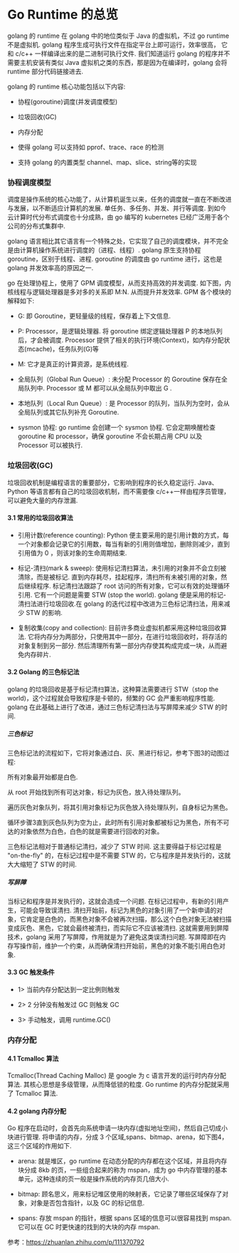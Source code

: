 # Go Runtime 的总览

golang 的 runtime 在 golang 中的地位类似于 Java 的虚拟机，不过 go runtime 不是虚拟机. golang 程序生成可执行文件在指定平台上即可运行，效率很高， 它和 c/c++ 一样编译出来的是二进制可执行文件. 我们知道运行 golang 的程序并不需要主机安装有类似 Java 虚拟机之类的东西，那是因为在编译时，golang 会将 runtime 部分代码链接进去.

golang 的 runtime 核心功能包括以下内容:

- 协程(goroutine)调度(并发调度模型)

- 垃圾回收(GC)

- 内存分配

- 使得 golang 可以支持如 pprof、trace、race 的检测

- 支持 golang 的内置类型 channel、map、slice、string等的实现

### 协程调度模型
调度是操作系统的核心功能了，从计算机诞生以来，任务的调度就一直在不断改进与发展，以不断适应计算机的发展. 单任务、多任务、并发、并行等调度. 到如今云计算时代分布式调度也十分成熟，由 go 编写的 kubernetes 已经广泛用于各个公司的分布式集群中.

golang 语言相比其它语言有一个特殊之处，它实现了自己的调度模块，并不完全是由计算机操作系统进行调度的（进程、线程）. golang 原生支持协程 goroutine，区别于线程、进程. goroutine 的调度由 go runtime 进行，这也是 golang 并发效率高的原因之一.

go 在处理协程上，使用了 GPM 调度模型，从而支持高效的并发调度. 如下图，内核线程与逻辑处理器是多对多的关系即 M:N. 从而提升并发效率. GPM 各个模块的解释如下:

- G: 即 Goroutine，更轻量级的线程，保存着上下文信息.

- P: Processor，是逻辑处理器. 将 goroutine 绑定逻辑处理器 P 的本地队列后，才会被调度. Processor 提供了相关的执行环境(Context)，如内存分配状态(mcache)，任务队列(G)等

- M: 它才是真正的计算资源，是系统线程.

- 全局队列（Global Run Queue）: 未分配 Processor 的 Goroutine 保存在全局队列中. Processor 或 M 都可以从全局队列中取出 G .

- 本地队列（Local Run Queue）: 是 Processor 的队列，当队列为空时，会从全局队列或其它队列补充 Goroutine.

- sysmon 协程: go runtime 会创建一个 sysmon 协程. 它会定期唤醒检查 goroutine 和 processor，确保 goroutine 不会长期占用 CPU 以及 Processor 可以被执行.


### 垃圾回收(GC)

垃圾回收机制是编程语言的重要部分，它影响到程序的长久稳定运行. Java、Python 等语言都有自己的垃圾回收机制，而不需要像 c/c++一样由程序员管理，可以避免大量的内存泄漏.

#### 3.1 常用的垃圾回收算法

- 引用计数(reference counting): Python 便主要采用的是引用计数的方式，每一个对象都会记录它的引用数，每当有新的引用则值增加，删除则减少，直到引用值为 0 ，则该对象的生命周期结束.

- 标记-清扫(mark & sweep): 使用标记清扫算法，未引用的对象并不会立刻被清除，而是被标记. 直到内存耗尽，挂起程序，清扫所有未被引用的对象，然后继续程序. 标记清扫法跟踪了 root 访问的所有对象，它可以有效的处理循环引用. 它有一个问题是需要 STW (stop the world). golang 便是采用的标记-清扫法进行垃圾回收.在 golang 的迭代过程中改进为三色标记清扫法，用来减少 STW 的影响.

- 复制收集(copy and collection): 目前许多商业虚拟机都采用这种垃圾回收算法. 它将内存分为两部分，只使用其中一部分，在进行垃圾回收时，将存活的对象复制到另一部分. 然后清理所有第一部分内存使其构成完成一块，从而避免内存碎片.


#### 3.2 Golang 的三色标记法

golang 的垃圾回收是基于标记清扫算法，这种算法需要进行 STW（stop the world)，这个过程就会导致程序是卡顿的，频繁的 GC 会严重影响程序性能. golang 在此基础上进行了改进，通过三色标记清扫法与写屏障来减少 STW 的时间.

##### 三色标记

三色标记法的流程如下，它将对象通过白、灰、黑进行标记，参考下图3的动图过程:

所有对象最开始都是白色.

从 root 开始找到所有可达对象，标记为灰色，放入待处理队列。

遍历灰色对象队列，将其引用对象标记为灰色放入待处理队列，自身标记为黑色。

循环步骤3直到灰色队列为空为止，此时所有引用对象都被标记为黑色，所有不可达的对象依然为白色，白色的就是需要进行回收的对象。

三色标记法相对于普通标记清扫，减少了 STW 时间. 这主要得益于标记过程是 "on-the-fly" 的，在标记过程中是不需要 STW 的，它与程序是并发执行的，这就大大缩短了 STW 的时间.

##### 写屏障

当标记和程序是并发执行的，这就会造成一个问题. 在标记过程中，有新的引用产生，可能会导致误清扫. 清扫开始前，标记为黑色的对象引用了一个新申请的对象，它肯定是白色的，而黑色对象不会被再次扫描，那么这个白色对象无法被扫描变成灰色、黑色，它就会最终被清扫，而实际它不应该被清扫. 这就需要用到屏障技术，golang 采用了写屏障，作用就是为了避免这类误清扫问题. 写屏障即在内存写操作前，维护一个约束，从而确保清扫开始前，黑色的对象不能引用白色对象.


#### 3.3 GC 触发条件

- 1> 当前内存分配达到一定比例则触发

- 2> 2 分钟没有触发过 GC 则触发 GC

- 3> 手动触发，调用 runtime.GC()

### 内存分配

#### 4.1 Tcmalloc 算法

Tcmalloc(Thread Caching Malloc) 是 google 为 c 语言开发的运行时内存分配算法. 其核心思想是多级管理，从而降低锁的粒度. Go runtime 的内存分配就采用了 Tcmalloc 算法.

#### 4.2 golang 内存分配

Go 程序在启动时，会首先向系统申请一块内存(虚拟地址空间)，然后自己切成小块进行管理. 将申请的内存，分成 3 个区域,spans、bitmap、arena，如下图4，这三个区域的作用如下.

- arena: 就是堆区，go runtime 在动态分配的内存都在这个区域，并且将内存块分成 8kb 的页，一些组合起来的称为 mspan，成为 go 中内存管理的基本单元，这种连续的页一般是操作系统的内存页几倍大小.

- bitmap: 顾名思义，用来标记堆区使用的映射表，它记录了哪些区域保存了对象，对象是否包含指针，以及 GC 的标记信息.

- spans: 存放 mspan 的指针，根据 spans 区域的信息可以很容易找到 mspan. 它可以在 GC 时更快速的找到的大块的内存 mspan.


参考：https://zhuanlan.zhihu.com/p/111370792
